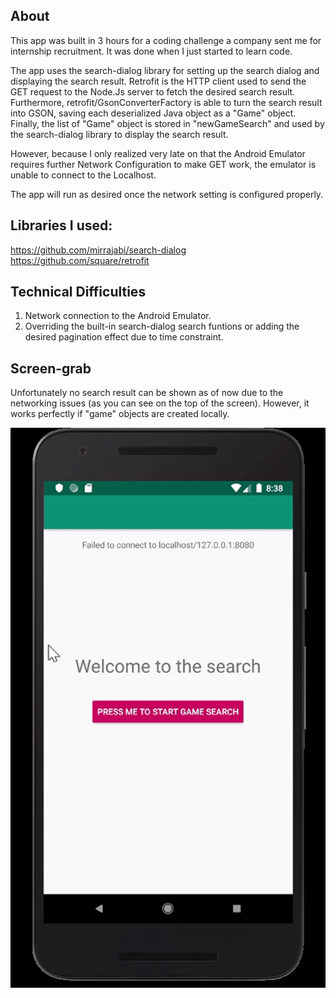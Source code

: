 ## About
This app was built in 3 hours for a coding challenge a company sent me for internship recruitment. It was done when I just started to learn code. 

The app uses the search-dialog library for setting up the search dialog and displaying the search result. Retrofit is the HTTP client used to send the GET request to the Node.Js server to fetch the desired search result. Furthermore, retrofit/GsonConverterFactory is able to turn the search result into GSON, saving each deserialized Java object as a "Game" object. Finally, the list of "Game" object is stored in "newGameSearch" and used by the search-dialog library to display the search result.

However, because I only realized  very late on that the Android Emulator requires further Network Configuration to make GET work, the emulator is unable to connect to the Localhost.

The app will run as desired once the network setting is configured properly. 

## Libraries I used:
https://github.com/mirrajabi/search-dialog 
https://github.com/square/retrofit

## Technical Difficulties
1. Network connection to the Android Emulator. 
2. Overriding the built-in search-dialog search funtions or adding the desired pagination effect due to time constraint.

## Screen-grab
Unfortunately no search result can be shown as of now due to the networking issues (as you can see on the top of the screen). However, it works perfectly if "game" objects are created locally.  

![SearchApp-Gif](SearchAppGif.gif)

